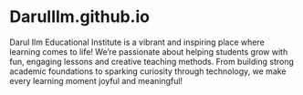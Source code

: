 # DarulIlm.github.io
Darul Ilm Educational Institute is a vibrant and inspiring place where learning comes to life! We’re passionate about helping students grow with fun, engaging lessons and creative teaching methods. From building strong academic foundations to sparking curiosity through technology, we make every learning moment joyful and meaningful!
